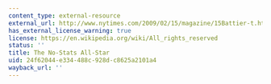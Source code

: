 ```yaml
---
content_type: external-resource
external_url: http://www.nytimes.com/2009/02/15/magazine/15Battier-t.html?_r=1
has_external_license_warning: true
license: https://en.wikipedia.org/wiki/All_rights_reserved
status: ''
title: The No-Stats All-Star
uid: 24f62044-e334-488c-928d-c8625a2101a4
wayback_url: ''
---
```

